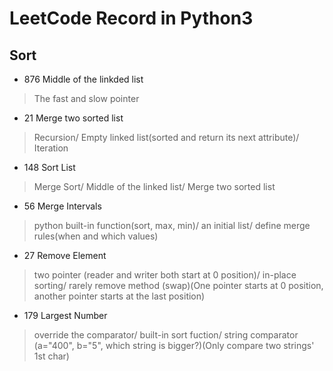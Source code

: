 # LeetCode Record in Python3
## Sort
- 876 Middle of the linkded list
> The fast and slow pointer
- 21 Merge two sorted list
> Recursion/ Empty linked list(sorted and return its next attribute)/ Iteration
- 148 Sort List
> Merge Sort/ Middle of the linked list/ Merge two sorted list
- 56 Merge Intervals
> python built-in function(sort, max, min)/ an initial list/ define merge rules(when and which values) 
- 27 Remove Element
> two pointer (reader and writer both start at 0 position)/ in-place sorting/ rarely remove method (swap)(One pointer starts at 0 position, another pointer starts at the last position)
- 179 Largest Number
> override the comparator/ built-in sort fuction/ string comparator (a="400", b="5", which string is bigger?)(Only compare two strings' 1st char)